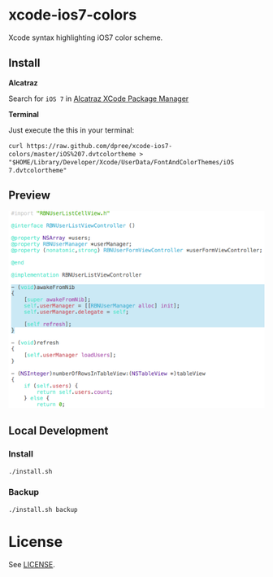 # xcode-ios7-colors

Xcode syntax highlighting iOS7 color scheme.

## Install

**Alcatraz**

Search for `iOS 7` in [Alcatraz XCode Package Manager](http://alcatraz.io/)

**Terminal**

Just execute the this in your terminal:

    curl https://raw.github.com/dpree/xcode-ios7-colors/master/iOS%207.dvtcolortheme > "$HOME/Library/Developer/Xcode/UserData/FontAndColorThemes/iOS 7.dvtcolortheme"

## Preview

![Screenshot](./screenshot.png)

## Local Development

### Install

    ./install.sh

### Backup

    ./install.sh backup

# License

See [LICENSE](LICENSE.txt).
